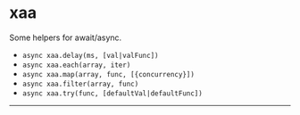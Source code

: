 # xaa

Some helpers for await/async.

- `async xaa.delay(ms, [val|valFunc])`
- `async xaa.each(array, iter)`
- `async xaa.map(array, func, [{concurrency}])`
- `async xaa.filter(array, func)`
- `async xaa.try(func, [defaultVal|defaultFunc])`

---
